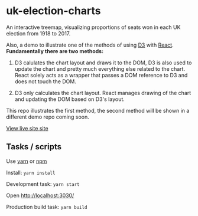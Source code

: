 # uk-election-charts

An interactive treemap, visualizing proportions of seats won in each UK election from 1918 to 2017.

Also, a demo to illustrate one of the methods of using [D3](https://github.com/d3/) with [React](https://facebook.github.io/react/). **Fundamentally there are two methods:**

1. D3 calulates the chart layout and draws it to the DOM, D3 is also used to update the chart and pretty much everything else related to the chart. React solely acts as a wrapper that passes a DOM reference to D3 and does not touch the DOM.

2. D3 only calculates the chart layout. React manages drawing of the chart and updating the DOM based on D3's layout.

This repo illustrates the first method, the second method will be shown in a different demo repo coming soon.

[View live site site](https://offbeat-feet.surge.sh/)

## Tasks / scripts

Use [yarn](https://yarnpkg.com/en/) or [npm](https://www.npmjs.com/)

Install:
``yarn install``

Development task:
``yarn start``

Open [http://localhost:3030/](http://localhost:3030/)

Production build task:
``yarn build``
